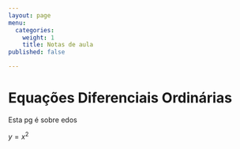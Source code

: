 ```yaml
---
layout: page
menu:
  categories:
    weight: 1
    title: Notas de aula
published: false

---
```

# Equações Diferenciais Ordinárias

Esta pg é sobre edos

$y=x^2$